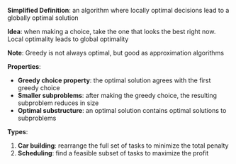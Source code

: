 **Simplified Definition**: an algorithm where locally optimal decisions lead to a globally optimal solution  

**Idea**: when making a choice, take the one that looks the best right now. Local optimality leads to global optimality

**Note**: Greedy is not always optimal, but good as approximation algorithms

**Properties**:  
- **Greedy choice property**: the optimal solution agrees with the first greedy choice
- **Smaller subproblems**: after making the greedy choice, the resulting subproblem reduces in size
- **Optimal substructure**: an optimal solution contains optimal solutions to subproblems  

**Types**:
1. **Car building**: rearrange the full set of tasks to minimize the total penalty  
2. **Scheduling**: find a feasible subset of tasks to maximize the profit